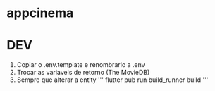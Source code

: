 # appcinema

# DEV

1. Copiar o .env.template e renombrarlo a .env
2. Trocar as variaveis de retorno (The MovieDB)
3. Sempre que alterar a entity
'''
flutter pub run build_runner build
'''



